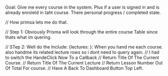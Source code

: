 Goal: Give me every course in the system. Plus if a user is signed in and is already enroleld in taht course. There personal progress / completed state.

// How primsa lets me do that.

// Step 1: Obviously Prisma will look through the entire course Table since thats what im quering.

// STep 2: Well do the Include: {lectures: }: When you hand me each course. also handme its related lecture rows so i dont need to query again.
// I had to switch the HandeClick Now To a Callback
// Return Title Of The Current Course.
// Return Title Of The Current Lecture
// Return Lesson Number Out Of Total For course.
// Have A Back To Dashboard Button Top Left.
